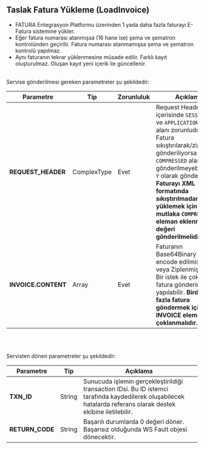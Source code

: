 ## Taslak Fatura Yükleme (LoadInvoice)
* FATURA Entegrasyon Platformu üzerinden 1 yada daha fazla faturayı E-Fatura sistemine yükler.
* Eğer fatura numarası atanmışsa (16 hane ise) şema ve şematron kontrolünden geçirilir. Fatura numarası atanmamışsa şema ve şematron kontrolü yapılmaz.
* Aynı faturanın tekrar yüklenmesine müsade edilir. Farklı kayıt oluşturulmaz. Oluşan kayıt yeni içerik ile güncellenir.

<br>
Servise gönderilmesi gereken parametreler şu şekildedir:

Parametre | Tip         | Zorunluluk  | Açıklama
--------- | ----------- | ----------- | -----------
**REQUEST_HEADER** | ComplexType | Evet | Request Header objesi içerisinde `SESSION_ID` ve `APPLICATION_NAME` alanı zorunludur. Fatura sıkıştırılarak/ziplenerek gönderiliyorsa `COMPRESSED` alanı gönderilmeyebilir veya `Y` olarak gönderilebilir. **Faturayı XML formatında sıkıştırılmadan yüklemek için mutlaka `COMPRESSED` eleman eklenmeli ve `N` değeri gönderilmelidir.**
**INVOICE.CONTENT** | Array | Evet | Faturanın Base64Binary olarak encode edilmiş XML veya Ziplenmiş içeriği. Bir istek ile çoklu fatura gönderimi yapılabilir. **Birden fazla fatura göndermek için INVOICE elemanı çoklanmalıdır.**

<br><br>

Servisten dönen parametreler şu şekildedir:

Parametre | Tip        | Açıklama
--------- | ----------- | -----------
**TXN_ID** | String | Sunucuda işlemin gerçekleştirildiği transaction IDsi. Bu ID istemci tarafında kaydedilerek oluşabilecek hatalarda referans olarak destek ekibine iletilebilir.
**RETURN_CODE** | String | Başarılı durumlarda 0 değeri döner. Başarısız olduğunda WS Fault objesi dönecektir.
